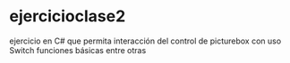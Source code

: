 # ejercicioclase2
ejercicio en C# que permita interacción del control de  picturebox con uso Switch funciones básicas entre otras
